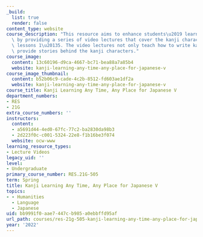 ```yaml
---
_build:
  list: true
  render: false
content_type: website
course_description: "This resource aims to enhance students\u2019 learning of kanji\
  \ by providing a series of video lectures that cover the kanji characters in [Tobira](https://tobiraweb.9640.jp/)\
  \ lessons 1\u20135. The video lectures not only teach how to write kanji but also\
  \ provide stories behind the kanji characters."
course_image:
  content: 13c60196-d9ca-4667-bc71-bea88a7a85b4
  website: kanji-learning-any-time-any-place-for-japanese-v
course_image_thumbnail:
  content: b52b06c9-cade-4c2b-8512-fd603ae1df2a
  website: kanji-learning-any-time-any-place-for-japanese-v
course_title: Kanji Learning Any Time, Any Place for Japanese V
department_numbers:
- RES
- 21G
extra_course_numbers: ''
instructors:
  content:
  - a5691d44-4ed0-67fc-77c2-ba2830da98b3
  - 2d223f0c-c001-5324-22e8-f1b16be3f074
  website: ocw-www
learning_resource_types:
- Lecture Videos
legacy_uid: ''
level:
- Undergraduate
primary_course_number: RES.21G-505
term: Spring
title: Kanji Learning Any Time, Any Place for Japanese V
topics:
- - Humanities
  - Language
  - Japanese
uid: bb9991f0-aae7-447c-b985-a0ebbffd95af
url_path: courses/res-21g-505-kanji-learning-any-time-any-place-for-japanese-v-spring-2022
year: '2022'
---
```

